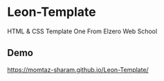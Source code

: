 # Leon-Template
HTML &amp; CSS Template One From Elzero Web School

## Demo
https://momtaz-sharam.github.io/Leon-Template/
